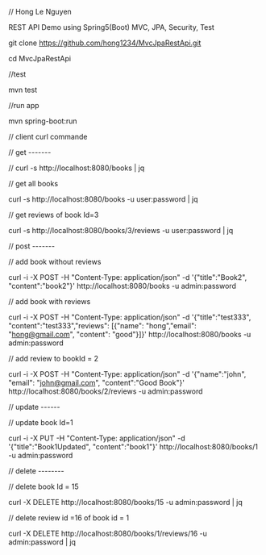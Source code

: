 // Hong Le Nguyen

REST API Demo using Spring5(Boot) MVC, JPA, Security, Test

git clone https://github.com/hong1234/MvcJpaRestApi.git

cd MvcJpaRestApi

//test

mvn test

//run app

mvn spring-boot:run

// client curl commande

// get -------

// curl -s http://localhost:8080/books | jq

// get all books

curl -s http://localhost:8080/books -u user:password | jq

// get reviews of book Id=3

curl -s http://localhost:8080/books/3/reviews -u user:password | jq

// post -------

// add book without reviews

curl -i -X POST -H "Content-Type: application/json" -d '{"title":"Book2", "content":"book2"}' http://localhost:8080/books -u admin:password

// add book with reviews

curl -i -X POST -H "Content-Type: application/json" -d '{"title":"test333", "content":"test333","reviews": [{"name": "hong","email": "hong@gmail.com", "content": "good"}]}' http://localhost:8080/books -u admin:password

// add review to bookId = 2

curl -i -X POST -H "Content-Type: application/json" -d '{"name":"john", "email": "john@gmail.com", "content":"Good Book"}' http://localhost:8080/books/2/reviews -u admin:password

// update ------

// update book Id=1

curl -i -X PUT -H "Content-Type: application/json" -d '{"title":"Book1Updated", "content":"book1"}' http://localhost:8080/books/1 -u admin:password


// delete --------

// delete book Id = 15

curl -X DELETE http://localhost:8080/books/15  -u admin:password | jq

// delete review id =16  of book id = 1

curl -X DELETE http://localhost:8080/books/1/reviews/16  -u admin:password | jq
